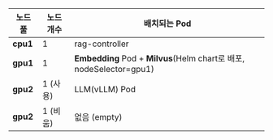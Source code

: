 | 노드풀      | 노드 개수  | 배치되는 Pod                                                          |
| -------- | ------ | ----------------------------------------------------------------- |
| **cpu1** | 1      | rag-controller                                                    |
| **gpu1** | 1      | **Embedding** Pod + **Milvus**(Helm chart로 배포, nodeSelector=gpu1) |
| **gpu2** | 1 (사용) | LLM(vLLM) Pod                                                     |
| **gpu2** | 1 (비움) | 없음 (empty)       
